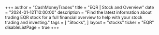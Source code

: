 +++
author = "CashMoneyTrades"
title = "EQR | Stock and Overview"
date = "2024-01-12T10:00:00"
description = "Find the latest information about trading EQR stock for a full financial overview to help with your stock trading and investing."
tags = [
   "Stocks",
]
layout = "stocks"
ticker = "EQR"
disableListPage = true
+++
